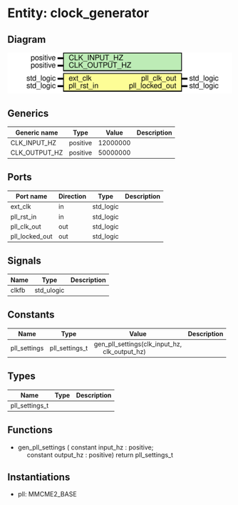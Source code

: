 # Entity: clock_generator

## Diagram

![Diagram](clk_gen_mcmm.svg "Diagram")
## Generics

| Generic name  | Type     | Value    | Description |
| ------------- | -------- | -------- | ----------- |
| CLK_INPUT_HZ  | positive | 12000000 |             |
| CLK_OUTPUT_HZ | positive | 50000000 |             |
## Ports

| Port name      | Direction | Type      | Description |
| -------------- | --------- | --------- | ----------- |
| ext_clk        | in        | std_logic |             |
| pll_rst_in     | in        | std_logic |             |
| pll_clk_out    | out       | std_logic |             |
| pll_locked_out | out       | std_logic |             |
## Signals

| Name  | Type       | Description |
| ----- | ---------- | ----------- |
| clkfb | std_ulogic |             |
## Constants

| Name         | Type           | Value                                                                                            | Description |
| ------------ | -------------- | ------------------------------------------------------------------------------------------------ | ----------- |
| pll_settings | pll_settings_t |  gen_pll_settings(clk_input_hz,<br><span style="padding-left:20px"> 							       clk_output_hz) |             |
## Types

| Name           | Type | Description |
| -------------- | ---- | ----------- |
| pll_settings_t |      |             |
## Functions
- gen_pll_settings <font id="function_arguments">( constant input_hz : positive;<br><span style="padding-left:20px"> constant output_hz : positive) </font> <font id="function_return">return pll_settings_t </font>
## Instantiations

- pll: MMCME2_BASE

